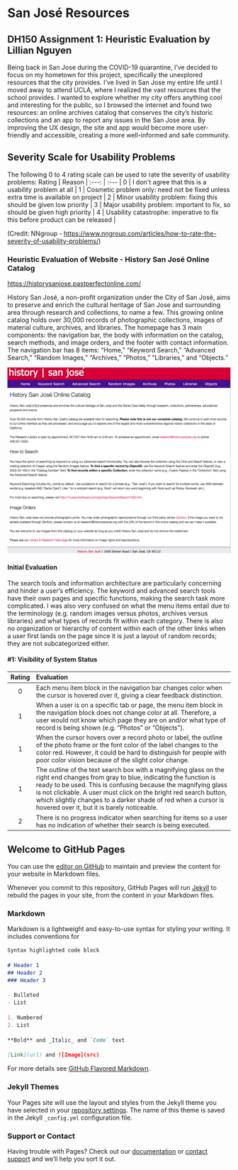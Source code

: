# San José Resources

## DH150 Assignment 1: Heuristic Evaluation by Lillian Nguyen
Being back in San Jose during the COVID-19 quarantine, I’ve decided to focus on my hometown for this project, specifically the unexplored resources that the city provides. I’ve lived in San Jose my entire life until I moved away to attend UCLA, where I realized the vast resources that the school provides. I wanted to explore whether my city offers anything cool and interesting for the public, so I browsed the internet and found two resources: an online archives catalog that conserves the city’s historic collections and an app to report any issues in the San Jose area. By improving the UX design, the site and app would become more user-friendly and accessible, creating a more well-informed and safe community. 

## Severity Scale for Usability Problems
The following 0 to 4 rating scale can be used to rate the severity of usability problems:
Rating  | Reason  |
:---: | :---  |
0  | I don't agree that this is a usability problem at all  |
1  | Cosmetic problem only: need not be fixed unless extra time is available on project  |
2  | Minor usability problem: fixing this should be given low priority  |
3  | Major usability problem: important to fix, so should be given high priority  |
4  | Usability catastrophe: imperative to fix this before product can be released  |

(Credit: NNgroup - https://www.nngroup.com/articles/how-to-rate-the-severity-of-usability-problems/)
 

### Heuristic Evaluation of Website - History San José Online Catalog
https://historysanjose.pastperfectonline.com/

History San José, a non-profit organization under the City of San José, aims to preserve and enrich the cultural heritage of San Jose and surrounding area through research and collections, to name a few. This growing online catalog holds over 30,000 records of photographic collections, images of material culture, archives, and libraries. The homepage has 3 main components: the navigation bar, the body with information on the catalog, search methods, and image orders, and the footer with contact information. The navigation bar has 8 items: “Home,” “Keyword Search,” “Advanced Search,” “Random Images,” “Archives,” “Photos,” “Libraries,” and “Objects.”

![History San Jose homepage](HSJ-screenshot.png) 

#### Initial Evaluation 
The search tools and information architecture are particularly concerning and hinder a user’s efficiency. The keyword and advanced search tools have their own pages and specific functions, making the search task more complicated. I was also very confused on what the menu items entail due to the terminology (e.g. random images versus photos, archives versus libraries) and what types of records fit within each category. There is also no organization or hierarchy of content within each of the other links when a user first lands on the page since it is just a layout of random records; they are not subcategorized either. 

#### #1: Visibility of System Status
Rating  | Evaluation  |
:---: | :---  |
0  | Each menu item block in the navigation bar changes color when the cursor is hovered over it, giving a clear feedback distinction.  |
1  | When a user is on a specific tab or page, the menu item block in the navigation block does not change color at all. Therefore, a user would not know which page they are on and/or what type of record is being shown (e.g. “Photos” or “Objects”).  |
1  | When the cursor hovers over a record photo or label, the outline of the photo frame or the font color of the label changes to the color red. However, it could be hard to distinguish for people with poor color vision because of the slight color change.  |
1  | The outline of the text search box with a magnifying glass on the right end changes from gray to blue, indicating the function is ready to be used. This is confusing because the magnifying glass is not clickable. A user must click on the bright red search button, which slightly changes to a darker shade of red when a cursor is hovered over it, but it is barely noticeable.  | 
2  | There is no progress indicator when searching for items so a user has no indication of whether their search is being executed.  |



## Welcome to GitHub Pages

You can use the [editor on GitHub](https://github.com/lilliannguyen97/DH150/edit/master/README.md) to maintain and preview the content for your website in Markdown files.

Whenever you commit to this repository, GitHub Pages will run [Jekyll](https://jekyllrb.com/) to rebuild the pages in your site, from the content in your Markdown files.

### Markdown

Markdown is a lightweight and easy-to-use syntax for styling your writing. It includes conventions for

```markdown
Syntax highlighted code block

# Header 1
## Header 2
### Header 3

- Bulleted
- List

1. Numbered
2. List

**Bold** and _Italic_ and `Code` text

[Link](url) and ![Image](src)
```

For more details see [GitHub Flavored Markdown](https://guides.github.com/features/mastering-markdown/).

### Jekyll Themes

Your Pages site will use the layout and styles from the Jekyll theme you have selected in your [repository settings](https://github.com/lilliannguyen97/DH150/settings). The name of this theme is saved in the Jekyll `_config.yml` configuration file.

### Support or Contact

Having trouble with Pages? Check out our [documentation](https://help.github.com/categories/github-pages-basics/) or [contact support](https://github.com/contact) and we’ll help you sort it out.
